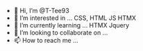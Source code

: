 - 👋 Hi, I’m @T-Tee93
- 👀 I’m interested in ... CSS, HTML JS HTMX
- 🌱 I’m currently learning ... HTMX Jquery
- 💞️ I’m looking to collaborate on ...
- 📫 How to reach me ...

<!---
T-Tee93/T-Tee93 is a ✨ special ✨ repository because its `README.md` (this file) appears on your GitHub profile.
You can click the Preview link to take a look at your changes.
--->
